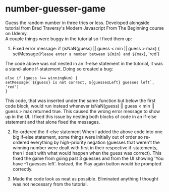 # number-guesser-game
Guess the random number in three tries or less.
Developed alongside tutorial from Brad Traversy's Modern Javascript From The Beginning course on Udemy.
<br>
A couple things were buggy in the tutorial so I fixed them up:
1. Fixed error message:
    if (isNaN(guess) || guess < min || guess > max) {
    setMessage(`Please enter a number between ${min} and ${max}`, 'red')
    
The code above was not nested in an if-else statement in the tutorial, it was a stand-alone if-statement. Doing so created a bug:

    else if (guess !== winningNum) {
    setMessage(`${guess} is not correct, ${guessesLeft} guesses left`, 'red')
    }
This code, that was inserted under the same function but below the first code block, would run instead whenever isNaN(guess) || guess < min || guess > max returned true. This caused the wrong error message to show up in the UI. I fixed this issue by nesting both blocks of code in an if-else statement and that alone fixed the messages.

2. Re-ordered the if-else statement
When I added the above code into one big if-else statement, some things were initially out of order so re-ordered everything by high-priority negation (guesses that weren't the winning number were dealt with first in their respective if-statements, then I dealt with what would happen when the guess was correct). This fixed the game from going past 3 guesses and from the UI showing 'You have -1 guesses left'. Instead, the Play again button would be prompted correctly.

3. Made the code look as neat as possible. Eliminated anything I thought was not necessary from the tutorial.
